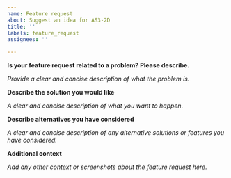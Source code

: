 ```yaml
---
name: Feature request
about: Suggest an idea for AS3-2D
title: ''
labels: feature_request
assignees: ''

---
```


**Is your feature request related to a problem? Please describe.**

*Provide a clear and concise description of what the problem is.* 

**Describe the solution you would like**

*A clear and concise description of what you want to happen.*

**Describe alternatives you have considered**

*A clear and concise description of any alternative solutions or features you have considered.*

**Additional context**

*Add any other context or screenshots about the feature request here.*
